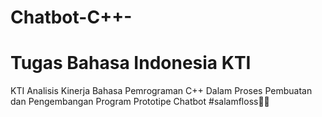 # Chatbot-C++-
# Tugas Bahasa Indonesia KTI
KTI Analisis Kinerja Bahasa Pemrograman C++ Dalam Proses Pembuatan dan Pengembangan Program Prototipe Chatbot
#salamfloss🤝😎
